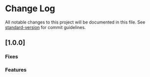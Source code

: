 # Change Log

All notable changes to this project will be documented in this file. See [standard-version](https://github.com/conventional-changelog/standard-version) for commit guidelines.

## [1.0.0]

### Fixes

### Features
